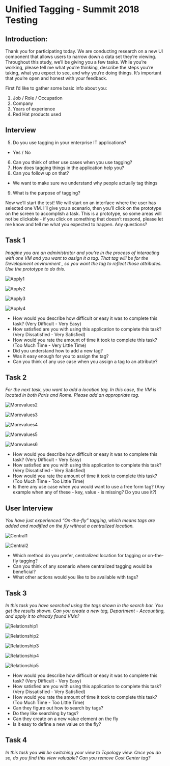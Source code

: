 # Unified Tagging - Summit 2018 Testing


 ## Introduction:
Thank you for participating today. We are conducting research on a new UI component that allows users to narrow down a data set they’re viewing. Throughout this study, we’ll be giving you a few tasks. While you’re working, please tell me what you’re thinking, describe the steps you’re taking, what you expect to see, and why you’re doing things. It’s important that you’re open and honest with your feedback.

First I’d like to gather some basic info about you:

1. Job / Role / Occupation
2. Company
3. Years of experience
4. Red Hat products used

## Interview

5. Do you use tagging in your enterprise IT applications?
  * Yes / No
6. Can you think of other use cases when you use tagging?
7. How does tagging things in the application help you?
8. Can you follow up on that?
  * We want to make sure we understand why people actually tag things
9. What is the purpose of tagging?

Now we’ll start the test! We will start on an interface where the user has selected one VM. I’ll give you a scenario, then you’ll click on the prototype on the screen to accomplish a task. This is a prototype, so some areas will not be clickable - if you click on something that doesn’t respond, please let me know and tell me what you expected to happen. Any questions?

## Task 1
*Imagine you are an administrator and you’re in the process of interacting with one VM and you want to assign it a tag. That tag will be for the Development environment , so you want the tag to reflect those attributes. Use the prototype to do this.*

![Apply1](img/Apply1.png)

![Apply2](img/Apply2.png)

![Apply3](img/Apply3.png)

![Apply4](img/Apply4.png)

* How would you describe how difficult or easy it was to complete this task? (Very Difficult - Very Easy)
* How satisfied are you with using this application to complete this task? (Very Dissatisfied - Very Satisfied)
* How would you rate the amount of time it took to complete this task? (Too Much Time - Very Little Time)
* Did you understand how to add a new tag?
* Was it easy enough for you to assign the tag?
* Can you think of any use case when you assign a tag to an attribute?


## Task 2
*For the next task, you want to add a location tag. In this case, the VM is located in both Paris and Rome. Please add an appropriate tag.*


![Morevalues2](img/morevalues2.png)

![Morevalues3](img/morevalues3.png)

![Morevalues4](img/morevalues4.png)

![Morevalues5](img/morevalues5.png)

![Morevalues6](img/morevalues6.png)

* How would you describe how difficult or easy it was to complete this task? (Very Difficult - Very Easy)
* How satisfied are you with using this application to complete this task? (Very Dissatisfied - Very Satisfied)
* How would you rate the amount of time it took to complete this task? (Too Much Time - Too Little Time)
* Is there any use case when you would want to use a free form tag? (Any example when any of these - key, value - is missing? Do you use it?)

## User Interview
*You have just experienced “On-the-fly” tagging, which means tags are added and modified on the fly without a centralized location.*

![Central1](img/central1.png)

![Central2](img/central2.png)

* Which method do you prefer, centralized location for tagging or on-the-fly tagging?
* Can you think of any scenario where centralized tagging would be beneficial?
* What other actions would you like to be available with tags?

## Task 3
*In this task you have searched using the tags shown in the search bar. You get the results shown. Can you create a new tag, Department - Accounting, and apply it to already found VMs?*

![Relationship1](img/relationship1.png)

![Relationship2](img/relationship2.png)

![Relationship3](img/relationship3.png)

![Relationship4](img/relationship4.png)

![Relationship5](img/relationship5.png)

* How would you describe how difficult or easy it was to complete this task? (Very Difficult - Very Easy)
* How satisfied are you with using this application to complete this task? (Very Dissatisfied - Very Satisfied)
* How would you rate the amount of time it took to complete this task? (Too Much Time - Too Little Time)
* Can they figure out how to search by tags?
* Do they like searching by tags?
* Can they create on a new value element on the fly
* Is it easy to define a new value on the fly?

## Task 4
*In this task you will be switching your view to Topology view. Once you do so, do you find this view valuable? Can you remove Cost Center tag?*
